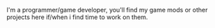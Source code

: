 I'm a programmer/game developer, you'll find my game mods or other projects here if/when i find time to work on them.

